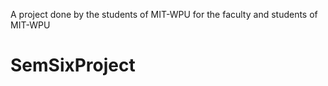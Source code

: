 A project done by the students of MIT-WPU for the faculty and students of MIT-WPU
# SemSixProject   
